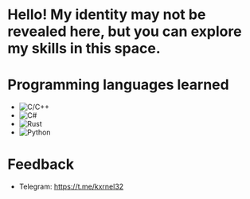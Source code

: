 # **Hello! My identity may not be revealed here, but you can explore my skills in this space.**

# Programming languages learned
- ![C/C++](https://img.shields.io/badge/C/C++-blue.svg)
- ![C#](https://img.shields.io/badge/C%23-.NET-green.svg)
- ![Rust](https://img.shields.io/badge/Rust-purple.svg)
- ![Python](https://img.shields.io/badge/Python-yellow.svg)

# Feedback
- Telegram: https://t.me/kxrnel32
